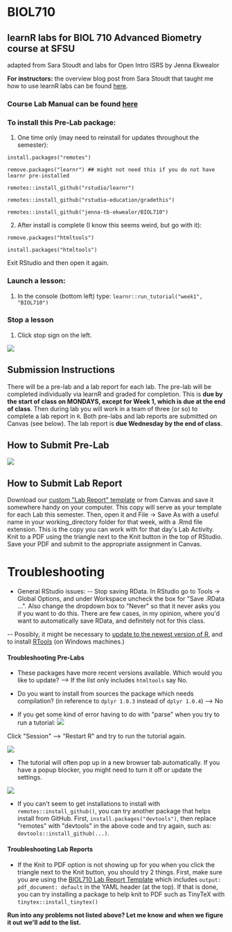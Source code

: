 # BIOL710
## learnR labs for BIOL 710 Advanced Biometry course at SFSU
adapted from Sara Stoudt and labs for Open Intro ISRS by Jenna Ekwealor

**For instructors:** the overview blog post from Sara Stoudt that taught me how to use learnR labs can be found [here](https://sastoudt.github.io/posts/2021-06-05-learnr-tutorials-intro-stat/).

### Course Lab Manual can be found [here](https://jenna-tb-ekwealor.github.io/Biostatistics_laboratory/index.html)

### To install this Pre-Lab package:

1. One time only (may need to reinstall for updates throughout the semester):

`install.packages("remotes")`

`remove.packages("learnr") ## might not need this if you do not have learnr pre-installed`

`remotes::install_github("rstudio/learnr")`

`remotes::install_github("rstudio-education/gradethis")`

`remotes::install_github("jenna-tb-ekwealor/BIOL710")`


2. After install is complete (I know this seems weird, but go with it):

```remove.packages("htmltools")```

```install.packages("htmltools")```

Exit RStudio and then open it again.


### Launch a lesson:

1. In the console (bottom left) type: `learnr::run_tutorial("week1", "BIOL710")`

### Stop a lesson 

1. Click stop sign on the left.

![](stop-tutorial.png)


## Submission Instructions

There will be a pre-lab and a lab report for each lab. The pre-lab will be completed individually via learnR and graded for completion. This is **due by the start of class on MONDAYS, except for Week 1, which is due at the end of class**. Then during lab you will work in a team of three (or so) to complete a lab report in `R`. Both pre-labs and lab reports are submitted on Canvas (see below). The lab report is **due Wednesday by the end of class**.


## How to Submit Pre-Lab

![](submit-tutorial.png)


## How to Submit Lab Report

Download our [custom "Lab Report" template](https://github.com/jenna-tb-ekwealor/Biostatistics_laboratory/blob/master/Materials/BIOL710_Lab_Report_Template.Rmd) or from Canvas and save it somewhere handy on your computer. 
This copy will serve as your template for each Lab this semester. 
Then, open it and File -> Save As with a useful name in your working_directory folder for that week, with a .Rmd file extension. 
This is the copy you can work with for that day's Lab Activity. 
Knit to a PDF using the triangle next to the Knit button in the top of RStudio. 
Save your PDF and submit to the appropriate assignment in Canvas. 

# Troubleshooting

- General RStudio issues: 
-- Stop saving RData. In RStudio go to Tools -> Global Options, and under Workspace uncheck the box for "Save .RData ...". Also change the dropdown box to "Never" so that it never asks you if you want to do this. There are few cases, in my opinion, where you'd want to automatically save RData, and definitely not for this class. 


-- Possibly, it might be necessary to [update to the newest version of R](https://cloud.r-project.org), and to install [RTools](https://www.google.com/search?client=safari&rls=en&q=rtools&ie=UTF-8&oe=UTF-8) (on Windows machines.)

#### Troubleshooting Pre-Labs

- These packages have more recent versions available. Which would you like to update? --> If the list only includes `htmltools` say No.

- Do you want to install from sources the package which needs compilation? (in reference to `dplyr 1.0.3` instead of `dplyr 1.0.4`) --> No 


- If you get some kind of error having to do with "parse" when you try to run a tutorial:
![](restartR.png) 

Click "Session" --> "Restart R" and try to run the tutorial again. 

![](restartR2.png) 

- The tutorial will often pop up in a new browser tab automatically. If you have a popup blocker, you might need to turn it off or update the settings.

![](popups.png) 

- If you can't seem to get installations to install with ```remotes::install_github()```, you can try another package that helps install from GitHub. 
First, ```install.packages("devtools")```, then replace "remotes" with "devtools" in the above code and try again, such as: ```devtools::install_github(...)```.


#### Troubleshooting Lab Reports

- If the Knit to PDF option is not showing up for you when you click the triangle next to the Knit button, you should try 2 things. 
First, make sure you are using the [BIOL710 Lab Report Template](https://github.com/jenna-tb-ekwealor/Biostatistics_laboratory/blob/master/Materials/BIOL710_Lab_Report_Template.Rmd) which includes ```output:
  pdf_document: default``` in the YAML header (at the top). If that is done, you can try installing a package to help knit to PDF such as TinyTeX with ```tinytex::install_tinytex()```
  

**Run into any problems not listed above? Let me know and when we figure it out we'll add to the list.**


